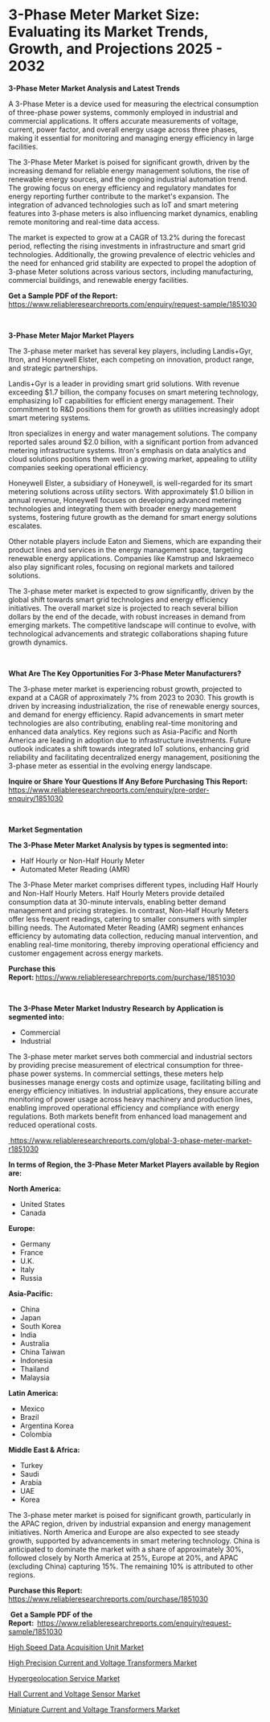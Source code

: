 <p><h1>3-Phase Meter Market Size: Evaluating its Market Trends, Growth, and Projections 2025 - 2032</h1></p><p><strong>3-Phase Meter Market Analysis and Latest Trends</strong></p>
<p><p>A 3-Phase Meter is a device used for measuring the electrical consumption of three-phase power systems, commonly employed in industrial and commercial applications. It offers accurate measurements of voltage, current, power factor, and overall energy usage across three phases, making it essential for monitoring and managing energy efficiency in large facilities.</p><p>The 3-Phase Meter Market is poised for significant growth, driven by the increasing demand for reliable energy management solutions, the rise of renewable energy sources, and the ongoing industrial automation trend. The growing focus on energy efficiency and regulatory mandates for energy reporting further contribute to the market's expansion. The integration of advanced technologies such as IoT and smart metering features into 3-phase meters is also influencing market dynamics, enabling remote monitoring and real-time data access.</p><p>The market is expected to grow at a CAGR of 13.2% during the forecast period, reflecting the rising investments in infrastructure and smart grid technologies. Additionally, the growing prevalence of electric vehicles and the need for enhanced grid stability are expected to propel the adoption of 3-phase Meter solutions across various sectors, including manufacturing, commercial buildings, and renewable energy facilities.</p></p>
<p><strong>Get a Sample PDF of the Report:&nbsp;</strong> <a href="https://www.reliableresearchreports.com/enquiry/request-sample/1851030?utm_campaign=10&utm_medium=2&utm_source=Github&utm_content=ia&utm_term=07012025&utm_id=3-phase-meter">https://www.reliableresearchreports.com/enquiry/request-sample/1851030</a></p>
<p>&nbsp;</p>
<p><strong>3-Phase Meter Major Market Players</strong></p>
<p><p>The 3-phase meter market has several key players, including Landis+Gyr, Itron, and Honeywell Elster, each competing on innovation, product range, and strategic partnerships. </p><p>Landis+Gyr is a leader in providing smart grid solutions. With revenue exceeding $1.7 billion, the company focuses on smart metering technology, emphasizing IoT capabilities for efficient energy management. Their commitment to R&D positions them for growth as utilities increasingly adopt smart metering systems.</p><p>Itron specializes in energy and water management solutions. The company reported sales around $2.0 billion, with a significant portion from advanced metering infrastructure systems. Itron's emphasis on data analytics and cloud solutions positions them well in a growing market, appealing to utility companies seeking operational efficiency.</p><p>Honeywell Elster, a subsidiary of Honeywell, is well-regarded for its smart metering solutions across utility sectors. With approximately $1.0 billion in annual revenue, Honeywell focuses on developing advanced metering technologies and integrating them with broader energy management systems, fostering future growth as the demand for smart energy solutions escalates.</p><p>Other notable players include Eaton and Siemens, which are expanding their product lines and services in the energy management space, targeting renewable energy applications. Companies like Kamstrup and Iskraemeco also play significant roles, focusing on regional markets and tailored solutions.</p><p>The 3-phase meter market is expected to grow significantly, driven by the global shift towards smart grid technologies and energy efficiency initiatives. The overall market size is projected to reach several billion dollars by the end of the decade, with robust increases in demand from emerging markets. The competitive landscape will continue to evolve, with technological advancements and strategic collaborations shaping future growth dynamics.</p></p>
<p>&nbsp;</p>
<p><strong>What Are The Key Opportunities For 3-Phase Meter Manufacturers?</strong></p>
<p><p>The 3-phase meter market is experiencing robust growth, projected to expand at a CAGR of approximately 7% from 2023 to 2030. This growth is driven by increasing industrialization, the rise of renewable energy sources, and demand for energy efficiency. Rapid advancements in smart meter technologies are also contributing, enabling real-time monitoring and enhanced data analytics. Key regions such as Asia-Pacific and North America are leading in adoption due to infrastructure investments. Future outlook indicates a shift towards integrated IoT solutions, enhancing grid reliability and facilitating decentralized energy management, positioning the 3-phase meter as essential in the evolving energy landscape.</p></p>
<p><strong>Inquire or Share Your Questions If Any Before Purchasing This Report:</strong> <a href="https://www.reliableresearchreports.com/enquiry/pre-order-enquiry/1851030?utm_campaign=10&utm_medium=2&utm_source=Github&utm_content=ia&utm_term=07012025&utm_id=3-phase-meter">https://www.reliableresearchreports.com/enquiry/pre-order-enquiry/1851030</a></p>
<p>&nbsp;</p>
<p><strong>Market Segmentation</strong></p>
<p><strong>The 3-Phase Meter Market Analysis by types is segmented into:</strong></p>
<p><ul><li>Half Hourly or Non-Half Hourly Meter</li><li>Automated Meter Reading (AMR)</li></ul></p>
<p><p>The 3-Phase Meter market comprises different types, including Half Hourly and Non-Half Hourly Meters. Half Hourly Meters provide detailed consumption data at 30-minute intervals, enabling better demand management and pricing strategies. In contrast, Non-Half Hourly Meters offer less frequent readings, catering to smaller consumers with simpler billing needs. The Automated Meter Reading (AMR) segment enhances efficiency by automating data collection, reducing manual intervention, and enabling real-time monitoring, thereby improving operational efficiency and customer engagement across energy markets.</p></p>
<p><strong>Purchase this Report:&nbsp;</strong><a href="https://www.reliableresearchreports.com/purchase/1851030?utm_campaign=10&utm_medium=2&utm_source=Github&utm_content=ia&utm_term=07012025&utm_id=3-phase-meter">https://www.reliableresearchreports.com/purchase/1851030</a></p>
<p>&nbsp;</p>
<p><strong>The 3-Phase Meter Market Industry Research by Application is segmented into:</strong></p>
<p><ul><li>Commercial</li><li>Industrial</li></ul></p>
<p><p>The 3-phase meter market serves both commercial and industrial sectors by providing precise measurement of electrical consumption for three-phase power systems. In commercial settings, these meters help businesses manage energy costs and optimize usage, facilitating billing and energy efficiency initiatives. In industrial applications, they ensure accurate monitoring of power usage across heavy machinery and production lines, enabling improved operational efficiency and compliance with energy regulations. Both markets benefit from enhanced load management and reduced operational costs.</p></p>
<p><a href="https://www.reliableresearchreports.com/global-3-phase-meter-market-r1851030?utm_campaign=10&utm_medium=2&utm_source=Github&utm_content=ia&utm_term=07012025&utm_id=3-phase-meter">&nbsp;https://www.reliableresearchreports.com/global-3-phase-meter-market-r1851030</a></p>
<p><strong>In terms of Region, the 3-Phase Meter Market Players available by Region are:</strong></p>
<p>
    <p> <strong> North America: </strong>
        <ul>
            <li>United States</li>
            <li>Canada</li>
        </ul>
        </p> 
    <p> <strong> Europe: </strong>
        <ul>
            <li>Germany</li>
            <li>France</li>
            <li>U.K.</li>
            <li>Italy</li>
            <li>Russia</li>
        </ul>
        </p> 
    <p> <strong> Asia-Pacific: </strong>
        <ul>
            <li>China</li>
            <li>Japan</li>
            <li>South Korea</li>
            <li>India</li>
            <li>Australia</li>
            <li>China Taiwan</li>
            <li>Indonesia</li>
            <li>Thailand</li>
            <li>Malaysia</li>
        </ul>
        </p> 
    <p> <strong> Latin America: </strong>
        <ul>
            <li>Mexico</li>
            <li>Brazil</li>
            <li>Argentina Korea</li>
            <li>Colombia</li>
        </ul>
        </p> 
    <p> <strong> Middle East & Africa: </strong>
        <ul>
            <li>Turkey</li>
            <li>Saudi</li>
            <li>Arabia</li>
            <li>UAE</li>
            <li>Korea</li>
        </ul>
    </p>
    </p>
<p><p>The 3-phase meter market is poised for significant growth, particularly in the APAC region, driven by industrial expansion and energy management initiatives. North America and Europe are also expected to see steady growth, supported by advancements in smart metering technology. China is anticipated to dominate the market with a share of approximately 30%, followed closely by North America at 25%, Europe at 20%, and APAC (excluding China) capturing 15%. The remaining 10% is attributed to other regions.</p></p>
<p><strong>Purchase this Report: </strong><a href="https://www.reliableresearchreports.com/purchase/1851030?utm_campaign=10&utm_medium=2&utm_source=Github&utm_content=ia&utm_term=07012025&utm_id=3-phase-meter">https://www.reliableresearchreports.com/purchase/1851030</a></p>
<p>&nbsp;<strong>Get a Sample PDF of the Report:&nbsp;&nbsp;</strong><a href="https://www.reliableresearchreports.com/enquiry/request-sample/1851030?utm_campaign=10&utm_medium=2&utm_source=Github&utm_content=ia&utm_term=07012025&utm_id=3-phase-meter">https://www.reliableresearchreports.com/enquiry/request-sample/1851030</a></p>
<p><strong></strong></p>
<p><p><a href="https://github.com/leopardmicheal7019/Market-Research-Report-List-1/blob/main/high-speed-data-acquisition-unit-market.md?utm_campaign=10&utm_medium=2&utm_source=Github&utm_content=ia&utm_term=07012025&utm_id=3-phase-meter">High Speed Data Acquisition Unit Market</a></p><p><a href="https://github.com/ygfu6u/Market-Research-Report-List-1/blob/main/high-precision-current-and-voltage-transformers-market.md?utm_campaign=10&utm_medium=2&utm_source=Github&utm_content=ia&utm_term=07012025&utm_id=3-phase-meter">High Precision Current and Voltage Transformers Market</a></p><p><a href="https://github.com/domoniqueluoma76/Market-Research-Report-List-1/blob/main/hypergeolocation-service-market.md?utm_campaign=10&utm_medium=2&utm_source=Github&utm_content=ia&utm_term=07012025&utm_id=3-phase-meter">Hypergeolocation Service Market</a></p><p><a href="https://github.com/millionkaryn68/Market-Research-Report-List-1/blob/main/hall-current-and-voltage-sensor-market.md?utm_campaign=10&utm_medium=2&utm_source=Github&utm_content=ia&utm_term=07012025&utm_id=3-phase-meter">Hall Current and Voltage Sensor Market</a></p><p><a href="https://github.com/JubayerMia832/Market-Research-Report-List-1/blob/main/miniature-current-and-voltage-transformers-market.md?utm_campaign=10&utm_medium=2&utm_source=Github&utm_content=ia&utm_term=07012025&utm_id=3-phase-meter">Miniature Current and Voltage Transformers Market</a></p></p>